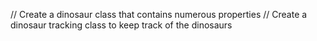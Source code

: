 // Create a dinosaur class that contains numerous properties
// Create a dinosaur tracking class to keep track of the dinosaurs
